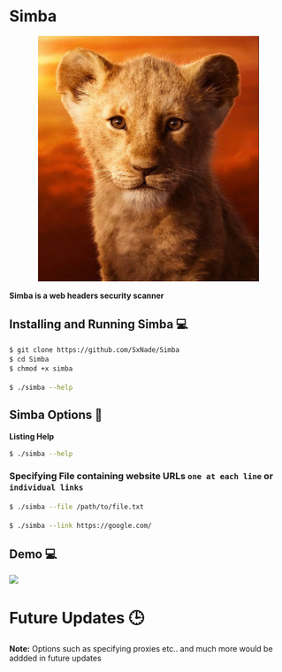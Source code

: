 # Simba

<p align="center" >
  <img src="https://github.com/SxNade/Simba/blob/main/simba.png" width="400"/>
</p>

**Simba is a web headers security scanner**

## Installing and Running Simba 💻

```bash
$ git clone https://github.com/SxNade/Simba
$ cd Simba
$ chmod +x simba

$ ./simba --help
```

## Simba Options 🐯

**Listing Help**
```bash
$ ./simba --help
```

### Specifying File containing website URLs `one at each line` or `individual links`
```bash
$ ./simba --file /path/to/file.txt

$ ./simba --link https://google.com/ 
```

## Demo 💻

![](https://github.com/SxNade/SxNade.github.io/blob/main/simba.gif)

# Future Updates 🕒

**Note:** Options such as specifying proxies etc.. and much more would be addded in future updates

